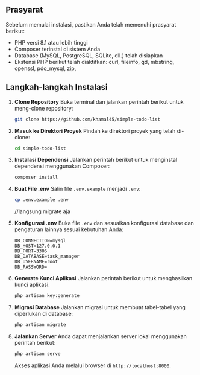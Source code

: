 

## Prasyarat

Sebelum memulai instalasi, pastikan Anda telah memenuhi prasyarat berikut:

-   PHP versi 8.1 atau lebih tinggi
-   Composer terinstal di sistem Anda
-   Database (MySQL, PostgreSQL, SQLite, dll.) telah disiapkan
-   Ekstensi PHP berikut telah diaktifkan:
    curl,
    fileinfo,
    gd,
    mbstring,
    openssl,
    pdo_mysql,
    zip,

## Langkah-langkah Instalasi

1. **Clone Repository**
   Buka terminal dan jalankan perintah berikut untuk meng-clone repository:
    ```bash
    git clone https://github.com/khamal45/simple-todo-list
    ```
2. **Masuk ke Direktori Proyek**
   Pindah ke direktori proyek yang telah di-clone:
    ```bash
    cd simple-todo-list
    ```
3. **Instalasi Dependensi**
   Jalankan perintah berikut untuk menginstal dependensi menggunakan Composer:
    ```bash
    composer install
    ```
4. **Buat File .env**
   Salin file `.env.example` menjadi `.env`:
    ```bash
    cp .env.example .env
    ```
    //langsung migrate aja
5. **Konfigurasi .env**
   Buka file `.env` dan sesuaikan konfigurasi database dan pengaturan lainnya sesuai kebutuhan Anda:
    ```plaintext
    DB_CONNECTION=mysql
    DB_HOST=127.0.0.1
    DB_PORT=3306
    DB_DATABASE=task_manager
    DB_USERNAME=root
    DB_PASSWORD=
    ```
6. **Generate Kunci Aplikasi**
   Jalankan perintah berikut untuk menghasilkan kunci aplikasi:
    ```bash
    php artisan key:generate
    ```
7. **Migrasi Database**
   Jalankan migrasi untuk membuat tabel-tabel yang diperlukan di database:

    ```bash
    php artisan migrate
    ```

8. **Jalankan Server**
   Anda dapat menjalankan server lokal menggunakan perintah berikut:
    ```bash
    php artisan serve
    ```
    Akses aplikasi Anda melalui browser di `http://localhost:8000`.
